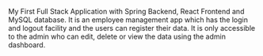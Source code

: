 My First Full Stack Application with Spring Backend, React Frontend and MySQL database.
It is an employee management app which has the login and logout facility and the users can register their data.
It is only accessible to the admin who can edit, delete or view the data using the admin dashboard.
